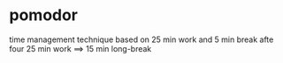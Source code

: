 # pomodor
time management technique based on 25 min work and 5 min break afte four 25 min work ==> 15 min long-break


